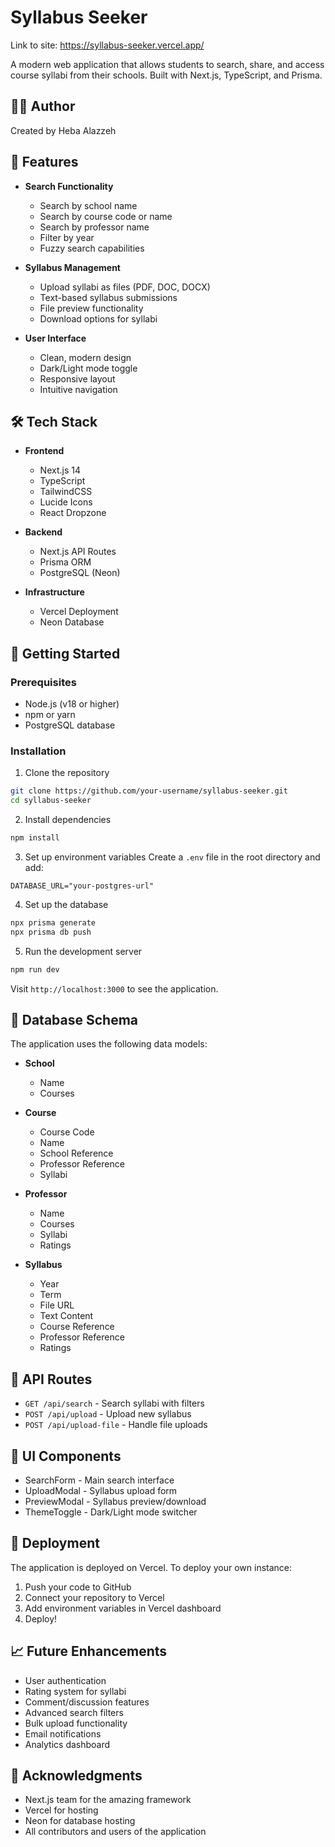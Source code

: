 # Syllabus Seeker

Link to site: https://syllabus-seeker.vercel.app/

A modern web application that allows students to search, share, and access course syllabi from their schools. Built with Next.js, TypeScript, and Prisma.

## 👩‍💻 Author

Created by Heba Alazzeh

## 🌟 Features

- **Search Functionality**
  - Search by school name
  - Search by course code or name
  - Search by professor name
  - Filter by year
  - Fuzzy search capabilities

- **Syllabus Management**
  - Upload syllabi as files (PDF, DOC, DOCX)
  - Text-based syllabus submissions
  - File preview functionality
  - Download options for syllabi

- **User Interface**
  - Clean, modern design
  - Dark/Light mode toggle
  - Responsive layout
  - Intuitive navigation

## 🛠 Tech Stack

- **Frontend**
  - Next.js 14
  - TypeScript
  - TailwindCSS
  - Lucide Icons
  - React Dropzone

- **Backend**
  - Next.js API Routes
  - Prisma ORM
  - PostgreSQL (Neon)

- **Infrastructure**
  - Vercel Deployment
  - Neon Database

## 🚀 Getting Started

### Prerequisites

- Node.js (v18 or higher)
- npm or yarn
- PostgreSQL database

### Installation

1. Clone the repository
```bash
git clone https://github.com/your-username/syllabus-seeker.git
cd syllabus-seeker
```

2. Install dependencies
```bash
npm install
```

3. Set up environment variables
Create a `.env` file in the root directory and add:
```env
DATABASE_URL="your-postgres-url"
```

4. Set up the database
```bash
npx prisma generate
npx prisma db push
```

5. Run the development server
```bash
npm run dev
```

Visit `http://localhost:3000` to see the application.

## 📝 Database Schema

The application uses the following data models:

- **School**
  - Name
  - Courses

- **Course**
  - Course Code
  - Name
  - School Reference
  - Professor Reference
  - Syllabi

- **Professor**
  - Name
  - Courses
  - Syllabi
  - Ratings

- **Syllabus**
  - Year
  - Term
  - File URL
  - Text Content
  - Course Reference
  - Professor Reference
  - Ratings

## 🔄 API Routes

- `GET /api/search` - Search syllabi with filters
- `POST /api/upload` - Upload new syllabus
- `POST /api/upload-file` - Handle file uploads

## 🎨 UI Components

- SearchForm - Main search interface
- UploadModal - Syllabus upload form
- PreviewModal - Syllabus preview/download
- ThemeToggle - Dark/Light mode switcher

## 🚀 Deployment

The application is deployed on Vercel. To deploy your own instance:

1. Push your code to GitHub
2. Connect your repository to Vercel
3. Add environment variables in Vercel dashboard
4. Deploy!

## 📈 Future Enhancements

- User authentication
- Rating system for syllabi
- Comment/discussion features
- Advanced search filters
- Bulk upload functionality
- Email notifications
- Analytics dashboard


## 🙏 Acknowledgments

- Next.js team for the amazing framework
- Vercel for hosting
- Neon for database hosting
- All contributors and users of the application